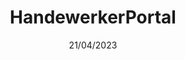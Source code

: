 ---
title: HandewerkerPortal
date: 21/04/2023
categories: 
  - WordPress Themes
tags:
  - HTML
  - CSS
  - JavaScript
  - PHP
images: /assets/handwerkerportal.jpg
logo: /assets/logo/handwerkerportal.png
madefor: https://www.handwerkeportal.com/
preview:
  - icon: fas fa-pager
    label: Index
    url: https://www.handwerkeportal.com/
  - icon: fas fa-pager
    label: Search
    url: https://test.handwerkeportal.com/search-listings
---